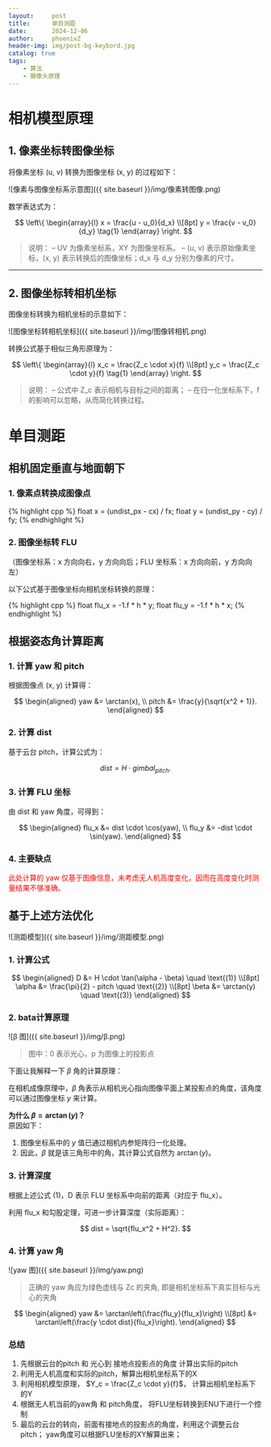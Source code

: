 ```yaml
---
layout:     post
title:      单目测距
date:       2024-12-06
author:     phoenixZ
header-img: img/post-bg-keybord.jpg
catalog: true
tags:
    - 算法
    - 摄像头原理
---
```

# 相机模型原理

## 1. 像素坐标转图像坐标

将像素坐标 (u, v) 转换为图像坐标 (x, y) 的过程如下：

![像素与图像坐标系示意图]({{ site.baseurl }}/img/像素转图像.png)

数学表达式为：

$$
\left\{
\begin{array}{l}
  x = \frac{u - u_0}{d_x} \\[8pt]
  y = \frac{v - v_0}{d_y} \tag{1}
\end{array}
\right.
$$

> 说明：
> – UV 为像素坐标系，XY 为图像坐标系。
> – (u, v) 表示原始像素坐标，(x, y) 表示转换后的图像坐标；d_x 与 d_y 分别为像素的尺寸。

---

## 2. 图像坐标转相机坐标

图像坐标转换为相机坐标的示意如下：

![图像坐标转相机坐标]({{ site.baseurl }}/img/图像转相机.png)

转换公式基于相似三角形原理为：

$$
\left\{
\begin{array}{l}
  x_c = \frac{Z_c \cdot x}{f} \\[8pt]
  y_c = \frac{Z_c \cdot y}{f} \tag{1}
\end{array}
\right.
$$

> 说明：
> – 公式中 Z_c 表示相机与目标之间的距离；
> – 在归一化坐标系下，f 的影响可以忽略，从而简化转换过程。


# 单目测距

## 相机固定垂直与地面朝下

### 1. 像素点转换成图像点

{% highlight cpp %}
float x = (undist_px - cx) / fx;
float y = (undist_py - cy) / fy;
{% endhighlight %}

### 2. 图像坐标转 FLU

（图像坐标系：x 方向向右，y 方向向后；FLU 坐标系：x 方向向前，y 方向向左）

以下公式基于图像坐标向相机坐标转换的原理：
 
{% highlight cpp %}
float flu_x = -1.f * h * y;
float flu_y = -1.f * h * x;
{% endhighlight %}

## 根据姿态角计算距离

### 1. 计算 yaw 和 pitch

根据图像点 (x, y) 计算得：

$$
\begin{aligned}
yaw   &= \arctan(x), \\
pitch &= \frac{y}{\sqrt{x^2 + 1}}.
\end{aligned}
$$

### 2. 计算 dist

基于云台 pitch，计算公式为：

$$
dist = H \cdot gimbal_{pitch}.
$$

### 3. 计算 FLU 坐标

由 dist 和 yaw 角度，可得到：

$$
\begin{aligned}
flu_x &= dist \cdot \cos(yaw), \\
flu_y &= -dist \cdot \sin(yaw).
\end{aligned}
$$

### 4. 主要缺点

<font color="red">此处计算的 yaw 仅基于图像信息，未考虑无人机高度变化，因而在高度变化时测量结果不够准确。</font>

## 基于上述方法优化

![测距模型]({{ site.baseurl }}/img/测距模型.png)

### 1. 计算公式

$$
\begin{aligned}
D      &= H \cdot \tan(\alpha - \beta) \quad \text{(1)} \\[8pt]
\alpha &= \frac{\pi}{2} - pitch \quad \text{(2)} \\[8pt]
\beta  &= \arctan(y) \quad \text{(3)}
\end{aligned}
$$



### 2. bata计算原理

![β 图]({{ site.baseurl }}/img/β.png)

> 图中：0 表示光心，p 为图像上的投影点

下面让我解释一下 $\beta$ 角的计算原理：

在相机成像原理中，$\beta$ 角表示从相机光心指向图像平面上某投影点的角度，该角度可以通过图像坐标 $y$ 来计算。

**为什么 $\beta = \arctan(y)$？**  
原因如下：

1. 图像坐标系中的 $y$ 值已通过相机内参矩阵归一化处理。
2. 因此，$\beta$ 就是该三角形中的角，其计算公式自然为 $\arctan(y)$。

### 3. 计算深度

根据上述公式 (1)，D 表示 FLU 坐标系中向前的距离（对应于 flu_x）。

利用 flu_x 和勾股定理，可进一步计算深度（实际距离）：

$$
dist = \sqrt{flu_x^2 + H^2}.
$$

### 4. 计算 yaw 角

![yaw 图]({{ site.baseurl }}/img/yaw.png)

> 正确的 yaw 角应为绿色虚线与 Zc 的夹角, 即是相机坐标系下真实目标与光心的夹角

$$
\begin{aligned}
yaw &= \arctan\left(\frac{flu_y}{flu_x}\right) \\[8pt]
    &= \arctan\left(\frac{y \cdot dist}{flu_x}\right).
\end{aligned}
$$

### 总结

1. 先根据云台的pitch 和 光心到 接地点投影点的角度 计算出实际的pitch
2. 利用无人机高度和实际的pitch，解算出相机坐标系下的X
3. 利用相机模型原理， $Y_c = \frac{Z_c \cdot y}{f}$， 计算出相机坐标系下的Y 
4. 根据无人机当前的yaw角 和 pitch角度， 将FLU坐标转换到ENU下进行一个控制
5. 最后的云台的转向，前面有接地点的投影点的角度，利用这个调整云台pitch； yaw角度可以根据FLU坐标的XY解算出来；
